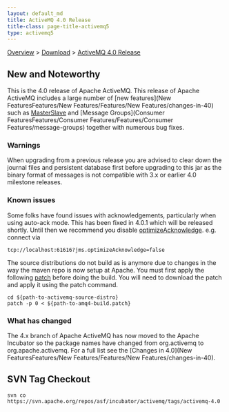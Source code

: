 ```yaml
---
layout: default_md
title: ActiveMQ 4.0 Release 
title-class: page-title-activemq5
type: activemq5
---
```


[Overview](overview) > [Download](download) > [ActiveMQ 4.0 Release](activemq-40-release)

New and Noteworthy
------------------

This is the 4.0 release of Apache ActiveMQ. This release of Apache ActiveMQ includes a large number of [new features](New FeaturesFeatures/New Features/Features/New Features/changes-in-40) such as [MasterSlave](ClusteringFeatures/Clustering/Features/Clustering/masterslave) and [Message Groups](Consumer FeaturesFeatures/Consumer Features/Features/Consumer Features/message-groups) together with numerous bug fixes.

### Warnings

When upgrading from a previous release you are advised to clear down the journal files and persistent database first before upgrading to this jar as the binary format of messages is not compatible with 3.x or earlier 4.0 milestone releases.

### Known issues

Some folks have found issues with acknowledgements, particularly when using auto-ack mode. This has been fixed in 4.0.1 which will be released shortly. Until then we recommend you disable [optimizeAcknowledge](connection-configuration-uri). e.g. connect via
```
tcp://localhost:61616?jms.optimizeAcknowledge=false
```

The source distributions do not build as is anymore due to changes in the way the maven repo is now setup at Apache. You must first apply the following [patch](activemq-40-release.data/amq4-build.patch?version=1&modificationDate=1150318678000&api=v2) before doing the build. You will need to download the patch and apply it using the patch command.
```
cd ${path-to-activemq-source-distro}
patch -p 0 < ${path-to-amq4-build.patch}
```

### What has changed

The 4.x branch of Apache ActiveMQ has now moved to the Apache Incubator so the package names have changed from org.activemq to org.apache.activemq. For a full list see the [Changes in 4.0](New FeaturesFeatures/New Features/Features/New Features/changes-in-40).

SVN Tag Checkout
----------------
```
svn co https://svn.apache.org/repos/asf/incubator/activemq/tags/activemq-4.0
```